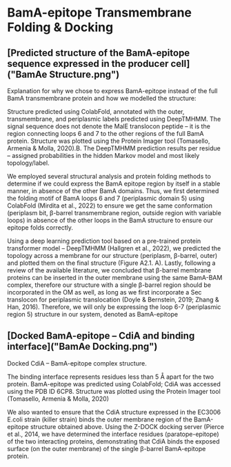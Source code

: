 # BamA-epitope Transmembrane Folding & Docking

## [Predicted structure of the BamA-epitope sequence expressed in the producer cell]("BamAe Structure.png")

Explanation for why we chose to express BamA-epitope instead of the full BamA transmembrane protein and how we modelled the structure:

Structure predicted using ColabFold, annotated with the outer, transmembrane, and periplasmic labels predicted using DeepTMHMM. The signal sequence does not denote the MalE translocon peptide – it is the region connecting loops 6 and 7 to the other regions of the full BamA protein. Structure was plotted using the Protein Imager tool (Tomasello, Armenia & Molla, 2020).B. The DeepTMHMM prediction results per residue – assigned probabilities in the hidden Markov model and most likely topology/label.

We employed several structural analysis and protein folding methods to determine if we could express the BamA epitope region by itself in a stable manner, in absence of the other BamA domains. Thus, we first determined the folding motif of BamA loops 6 and 7 (periplasmic domain 5) using ColabFold (Mirdita et al., 2022) to ensure we get the same conformation (periplasm bit, β-barrel transmembrane region, outside region with variable loops) in absence of the other loops in the BamA structure to ensure our epitope folds correctly.

Using a deep learning prediction tool based on a pre-trained protein transformer model – DeepTMHMM (Hallgren et al., 2022), we predicted the topology across a membrane for our structure (periplasm, β-barrel, outer) and plotted them on the final structure (Figure A2.1. A). Lastly, following a review of the available literature, we concluded that β-barrel membrane proteins can be inserted in the outer membrane using the same BamA-BAM complex, therefore our structure with a single β-barrel region should be incorporated in the OM as well, as long as we first incorporate a Sec translocon for periplasmic translocation (Doyle & Bernstein, 2019; Zhang & Han, 2016). Therefore, we will only be expressing the loop 6-7 (periplasmic region 5) structure in our system, denoted as BamA-epitope 

## [Docked BamA-epitope – CdiA and binding interface]("BamAe Docking.png")

Docked CdiA – BamA-epitope complex structure. 

The binding interface represents residues less than 5 Å apart for the two protein. BamA-epitope was predicted using ColabFold; CdiA was accessed using the PDB ID 6CP8. Structure was plotted using the Protein Imager tool (Tomasello, Armenia & Molla, 2020)

We also wanted to ensure that the CdiA structure expressed in the EC3006 E.coli strain (killer strain) binds the outer membrane region of the BamA-epitope structure obtained above. Using the Z-DOCK docking server (Pierce et al., 2014, we have determined the interface residues (paratope-epitope) of the two interacting proteins, demonstrating that CdiA binds the exposed surface (on the outer membrane) of the single β-barrel BamA-epitope protein.
